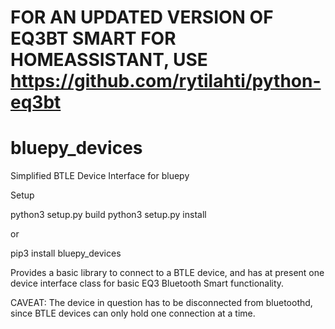 # FOR AN UPDATED VERSION OF EQ3BT SMART FOR HOMEASSISTANT, USE https://github.com/rytilahti/python-eq3bt

# bluepy_devices
Simplified BTLE Device Interface for bluepy

Setup

python3 setup.py build
python3 setup.py install

or

pip3 install bluepy_devices

Provides a basic library to connect to a BTLE device, and has at present one device interface class for basic EQ3 Bluetooth Smart functionality.

CAVEAT: The device in question has to be disconnected from bluetoothd, since BTLE devices can only hold one connection at a time.
